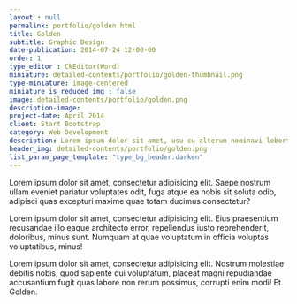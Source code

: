 ```yaml
---
layout : null
permalink: portfolio/golden.html
title: Golden
subtitle: Graphic Design
date-publication: 2014-07-24 12-00-00
order: 1
type_editor : CkEditor(Word)
miniature: detailed-contents/portfolio/golden-thumbnail.png
type-miniature: image-centered
miniature_is_reduced_img : false
image: detailed-contents/portfolio/golden.png
description-image:
project-date: April 2014
client: Start Bootstrap
category: Web Development
description: Lorem ipsum dolor sit amet, usu cu alterum nominavi lobortis. At duo novum diceret. Tantas apeirian vix et, usu sanctus postulant inciderint ut, populo diceret necessitatibus in vim. Cu eum dicam feugiat noluisse.
header_img: detailed-contents/portfolio/golden.png
list_param_page_template: "type_bg_header:darken"
---
```


Lorem ipsum dolor sit amet, consectetur adipisicing elit. Saepe nostrum ullam eveniet pariatur voluptates odit, fuga atque ea nobis sit soluta odio, adipisci quas excepturi maxime quae totam ducimus consectetur?

Lorem ipsum dolor sit amet, consectetur adipisicing elit. Eius praesentium recusandae illo eaque architecto error, repellendus iusto reprehenderit, doloribus, minus sunt. Numquam at quae voluptatum in officia voluptas voluptatibus, minus!

Lorem ipsum dolor sit amet, consectetur adipisicing elit. Nostrum molestiae debitis nobis, quod sapiente qui voluptatum, placeat magni repudiandae accusantium fugit quas labore non rerum possimus, corrupti enim modi! Et.
Golden.